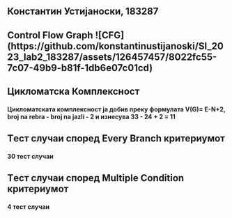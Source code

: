<h2>Константин Устијаноски, 183287</h>
<h2>Control Flow Graph</h>
![CFG](https://github.com/konstantinustijanoski/SI_2023_lab2_183287/assets/126457457/8022fc55-7c07-49b9-b81f-1db6e07c01cd)
<h2>Цикломатска Комплексност</h>
<h4>Цикломатската комплексност ја добив преку формулата V(G)= E-N+2, broj na rebra - broj na jazli - 2 и изнесува 33 - 24 + 2 = 11</h>
<h2>Tест случаи според Every Branch критериумот</h>
<h4>30 тест случаи</h>
<h2>Tест случаи според Multiple Condition критериумот</h>
<h4>4 тест случаи</h>
